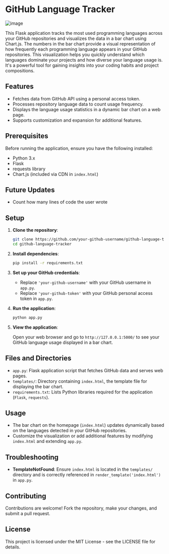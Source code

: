 # GitHub Language Tracker
![image](https://github.com/user-attachments/assets/12b5d4b7-1dcd-4bc7-8e4e-e02692c576fd)

This Flask application tracks the most used programming languages across your GitHub repositories and visualizes the data in a bar chart using Chart.js. The numbers in the bar chart provide a visual representation of how frequently each programming language appears in your GitHub repositories. This visualization helps you quickly understand which languages dominate your projects and how diverse your language usage is. It's a powerful tool for gaining insights into your coding habits and project compositions.

## Features

- Fetches data from GitHub API using a personal access token.
- Processes repository language data to count usage frequency.
- Displays the language usage statistics in a dynamic bar chart on a web page.
- Supports customization and expansion for additional features.

## Prerequisites

Before running the application, ensure you have the following installed:

- Python 3.x
- Flask
- requests library
- Chart.js (included via CDN in `index.html`)

## Future Updates

- Count how many lines of code the user wrote

## Setup

1. **Clone the repository**:

   ```bash
   git clone https://github.com/your-github-username/github-language-tracker.git
   cd github-language-tracker
   ```

2. **Install dependencies**:

   ```bash
   pip install -r requirements.txt
   ```

3. **Set up your GitHub credentials**:

   - Replace `'your-github-username'` with your GitHub username in `app.py`.
   - Replace `'your-github-token'` with your GitHub personal access token in `app.py`.

4. **Run the application**:

   ```bash
   python app.py
   ```

5. **View the application**:

   Open your web browser and go to `http://127.0.0.1:5000/` to see your GitHub language usage displayed in a bar chart.

## Files and Directories

- `app.py`: Flask application script that fetches GitHub data and serves web pages.
- `templates/`: Directory containing `index.html`, the template file for displaying the bar chart.
- `requirements.txt`: Lists Python libraries required for the application (`Flask`, `requests`).

## Usage

- The bar chart on the homepage (`index.html`) updates dynamically based on the languages detected in your GitHub repositories.
- Customize the visualization or add additional features by modifying `index.html` and extending `app.py`.

## Troubleshooting

- **TemplateNotFound**: Ensure `index.html` is located in the `templates/` directory and is correctly referenced in `render_template('index.html')` in `app.py`.

## Contributing

Contributions are welcome! Fork the repository, make your changes, and submit a pull request.

## License

This project is licensed under the MIT License - see the LICENSE file for details.
```
